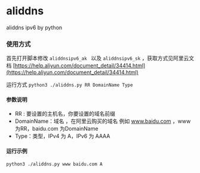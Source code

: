 # aliddns
aliddns ipv6 by python

### 使用方式

首先打开脚本修改 `aliddnsipv6_ak ` 以及 `aliddnsipv6_sk` ，获取方式见阿里云文档 [https://help.aliyun.com/document_detail/34414.html](https://help.aliyun.com/document_detail/34414.html)

运行方式 `python3 ./aliddns.py RR DomainName Type`

#### 参数说明

- RR : 要设置的主机名，你要设置的域名前缀
- DomainName：域名 ，在阿里云购买的域名  例如 www.baidu.com ，www为RR，baidu.com 为DomainName
- Type：类型，IPv4 为 A，IPv6 为 AAAA

#### 运行示例

```
python3 ./aliddns.py www baidu.com A
```

